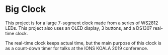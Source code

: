 # Big Clock

This project is for a large 7-segment clock made from a series of
WS2812 LEDs. This project also uses an OLED display, 3 buttons, and a
DS1307 real-time clock.

The real-time clock keeps actual time, but the main purpose of this clock is as a count-down timer for talks at the IONS KOALA 2019 conference.

